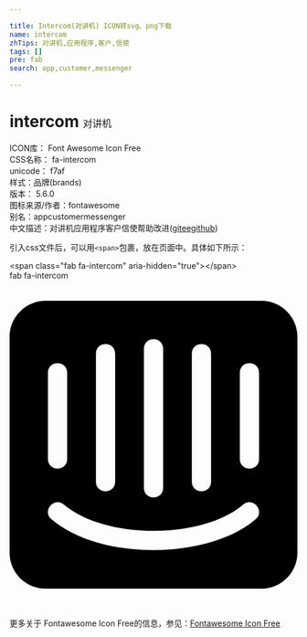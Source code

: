 ```yaml
---

title: Intercom(对讲机) ICON转svg、png下载
name: intercom
zhTips: 对讲机,应用程序,客户,信使
tags: []
pre: fab
search: app,customer,messenger

---
```


# intercom  <small style="font-size: 60%;font-weight: 100">对讲机</small>


<div class="detail-page">
<p>
<span>
ICON库：
<span class="badge-secondary badge">Font Awesome Icon Free</span> 
</span>
<br/>
<span>
CSS名称：
<span class="badge-secondary badge">fa-intercom</span> 
</span>
<br/>
<span>
unicode：
<span class="badge-secondary badge">f7af</span> 
<copy-btn content='f7af' btn-title=""></copy-btn>
<copy-btn :content='String.fromCodePoint(parseInt("f7af", 16))' btn-title="复制U"></copy-btn>
</span><br/><span>样式：<span class="badge-light badge">品牌(brands)</span></span>
<br/>
<span>
版本：
<span class="badge-secondary badge">5.6.0</span> 
</span>
<br/>
<span>图标来源/作者：<span class="badge-light badge">fontawesome</span></span> 
<br/>
<span>别名：<span class="badge-light badge">app</span><span class="badge-light badge">customer</span><span class="badge-light badge">messenger</span></span><br/><span class="zh-detail">中文描述：<span class="badge-primary badge">对讲机</span><span class="badge-primary badge">应用程序</span><span class="badge-primary badge">客户</span><span class="badge-primary badge">信使</span><span class="help-link"><span>帮助改进</span>(<a href="https://gitee.com/liuwave/icon-helper/edit/master/json/fontawesome/brands/intercom.json" target="_blank" rel="noopener noreferrer">gitee</a><a href="https://github.com/liuwave/icon-helper/edit/master/json/fontawesome/brands/intercom.json" target="_blank" rel="noopener noreferrer">github</a></span>)</span><br/>
</p>
</div>
<div class="alert alert-dark">
  <i class="fab fa-intercom fa-xs"></i>
  <i class="fab fa-intercom fa-sm"></i>
  <i class="fab fa-intercom fa-lg"></i>
  <i class="fab fa-intercom fa-2x"></i>
  <i class="fab fa-intercom fa-3x"></i>
  <i class="fab fa-intercom fa-5x"></i>
  <i class="fab fa-intercom fa-7x"></i>
</div>
<div>
  <p>引入css文件后，可以用<code>&lt;span&gt;</code>包裹，放在页面中。具体如下所示：    
  </p>
  <div class="alert alert-primary" style="font-size: 14px">
    &lt;span class="fab fa-intercom" aria-hidden="true"&gt;&lt;/span&gt;
    <copy-btn content='<span class="fab fa-intercom" aria-hidden="true"></span>'></copy-btn>
  </div>
  <div class="alert alert-secondary">
    <i class="fab fa-intercom"
    style="font-size: 24px"
    aria-hidden="true"></i> fab fa-intercom
    <copy-btn content="fab fa-intercom" btn-title="复制图标名称"></copy-btn>
  </div>
</div>
<div id="svg" class="svg-wrap">
<svg xmlns="http://www.w3.org/2000/svg" viewBox="0 0 448 512"><path d="M392 32H56C25.1 32 0 57.1 0 88v336c0 30.9 25.1 56 56 56h336c30.9 0 56-25.1 56-56V88c0-30.9-25.1-56-56-56zm-108.3 82.1c0-19.8 29.9-19.8 29.9 0v199.5c0 19.8-29.9 19.8-29.9 0V114.1zm-74.6-7.5c0-19.8 29.9-19.8 29.9 0v216.5c0 19.8-29.9 19.8-29.9 0V106.6zm-74.7 7.5c0-19.8 29.9-19.8 29.9 0v199.5c0 19.8-29.9 19.8-29.9 0V114.1zM59.7 144c0-19.8 29.9-19.8 29.9 0v134.3c0 19.8-29.9 19.8-29.9 0V144zm323.4 227.8c-72.8 63-241.7 65.4-318.1 0-15-12.8 4.4-35.5 19.4-22.7 65.9 55.3 216.1 53.9 279.3 0 14.9-12.9 34.3 9.8 19.4 22.7zm5.2-93.5c0 19.8-29.9 19.8-29.9 0V144c0-19.8 29.9-19.8 29.9 0v134.3z"/></svg>
</div>
<detail full-name='fa-intercom'></detail>
    
<div><p>更多关于  Fontawesome Icon Free的信息，参见：<a target="_blank" href="https://iconhelper.cn/fontawesome.html">Fontawesome Icon Free</a>
</p></div>
